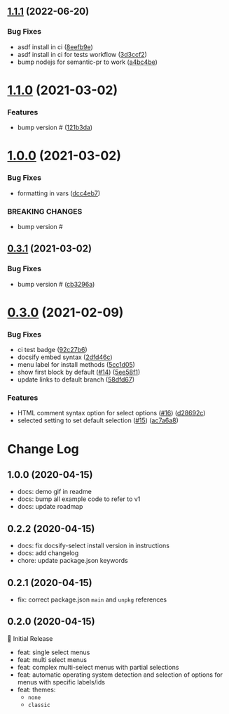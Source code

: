 ## [1.1.1](https://github.com/jthegedus/docsify-select/compare/v1.1.0...v1.1.1) (2022-06-20)

### Bug Fixes

- asdf install in ci
  ([8eefb9e](https://github.com/jthegedus/docsify-select/commit/8eefb9e01425b25d92ead7478e90cf0fe56490ac))
- asdf install in ci for tests workflow
  ([3d3ccf2](https://github.com/jthegedus/docsify-select/commit/3d3ccf2cbc4b6f519618007fd46086b78db355ad))
- bump nodejs for semantic-pr to work
  ([a4bc4be](https://github.com/jthegedus/docsify-select/commit/a4bc4be738f581712451414a93d8c31e3e851e79))

# [1.1.0](https://github.com/jthegedus/docsify-select/compare/v1.0.0...v1.1.0) (2021-03-02)

### Features

- bump version #
  ([121b3da](https://github.com/jthegedus/docsify-select/commit/121b3dab46cd93e5b99b371978b19558440f8898))

# [1.0.0](https://github.com/jthegedus/docsify-select/compare/v0.3.1...v1.0.0) (2021-03-02)

### Bug Fixes

- formatting in vars
  ([dcc4eb7](https://github.com/jthegedus/docsify-select/commit/dcc4eb7c3e1356a8e11f5f210e58838832e97edf))

### BREAKING CHANGES

- bump version #

## [0.3.1](https://github.com/jthegedus/docsify-select/compare/v0.3.0...v0.3.1) (2021-03-02)

### Bug Fixes

- bump version #
  ([cb3296a](https://github.com/jthegedus/docsify-select/commit/cb3296a7c543ffbd392e20f683ed598be2ae1a40))

# [0.3.0](https://github.com/jthegedus/docsify-select/compare/v0.2.2...v0.3.0) (2021-02-09)

### Bug Fixes

- ci test badge
  ([92c27b6](https://github.com/jthegedus/docsify-select/commit/92c27b65711adaab99674ea15fba8be4dbfdb226))
- docsify embed syntax
  ([2dfd46c](https://github.com/jthegedus/docsify-select/commit/2dfd46c167d1e066091f95f7cc0f36572aa645a7))
- menu label for install methods
  ([5cc1d05](https://github.com/jthegedus/docsify-select/commit/5cc1d0514ce12dcd908a0be154860df05f096789))
- show first block by default
  ([#14](https://github.com/jthegedus/docsify-select/issues/14))
  ([5ee58f1](https://github.com/jthegedus/docsify-select/commit/5ee58f10df5473699e23ffb34810c8a8c3904ce0))
- update links to default branch
  ([58dfd67](https://github.com/jthegedus/docsify-select/commit/58dfd67ed1e843adc9daedeeb3cda797dfa10e6b))

### Features

- HTML comment syntax option for select options
  ([#16](https://github.com/jthegedus/docsify-select/issues/16))
  ([d28692c](https://github.com/jthegedus/docsify-select/commit/d28692ce8e578ffdfa34a66c1d64a66d206f274b))
- selected setting to set default selection
  ([#15](https://github.com/jthegedus/docsify-select/issues/15))
  ([ac7a6a8](https://github.com/jthegedus/docsify-select/commit/ac7a6a80da9d169c9cb8fd0e51019812bb8050b2))

# Change Log

## 1.0.0 (2020-04-15)

- docs: demo gif in readme
- docs: bump all example code to refer to v1
- docs: update roadmap

## 0.2.2 (2020-04-15)

- docs: fix docsify-select install version in instructions
- docs: add changelog
- chore: update package.json keywords

## 0.2.1 (2020-04-15)

- fix: correct package.json `main` and `unpkg` references

## 0.2.0 (2020-04-15)

:tada: Initial Release

- feat: single select menus
- feat: multi select menus
- feat: complex multi-select menus with partial selections
- feat: automatic operating system detection and selection of options for menus
  with specific labels/ids
- feat: themes:
  - `none`
  - `classic`
